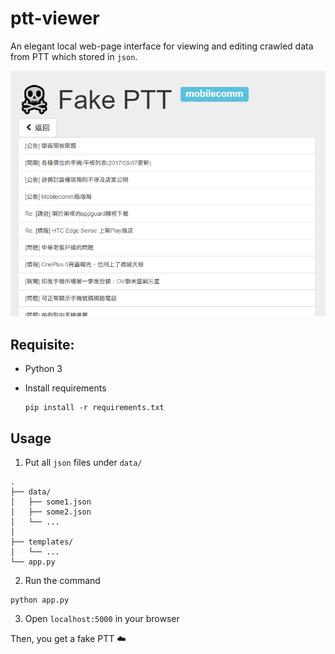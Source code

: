 # ptt-viewer

An elegant local web-page interface for viewing and editing crawled data from PTT which stored in `json`.

![](docs/board.png)

## Requisite:
- Python 3
- Install requirements

    ```
    pip install -r requirements.txt
    ```

## Usage

1. Put all `json` files under `data/`
```
.
├── data/
│   ├── some1.json
│   ├── some2.json
│   └── ...
│
├── templates/
│   └── ...
└── app.py
```

2. Run the command
```
python app.py
```

3. Open `localhost:5000` in your browser

Then, you get a fake PTT :cloud:
